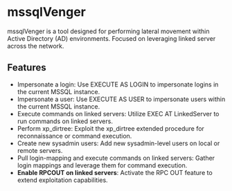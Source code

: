# mssqlVenger

mssqlVenger is a tool designed for performing lateral movement within Active Directory (AD) environments. Focused on leveraging linked server across the network.

## Features

- Impersonate a login: Use EXECUTE AS LOGIN to impersonate logins in the current MSSQL instance.
- Impersonate a user: Use EXECUTE AS USER to impersonate users within the current MSSQL instance.
- Execute commands on linked servers: Utilize EXEC AT LinkedServer to run commands on linked servers.
- Perform xp_dirtree: Exploit the xp_dirtree extended procedure for reconnaissance or command execution.
- Create new sysadmin users: Add new sysadmin-level users on local or remote servers.
- Pull login-mapping and execute commands on linked servers: Gather login mappings and leverage them for command execution.
- <b>Enable RPCOUT on linked servers</b>: Activate the RPC OUT feature to extend exploitation capabilities.
